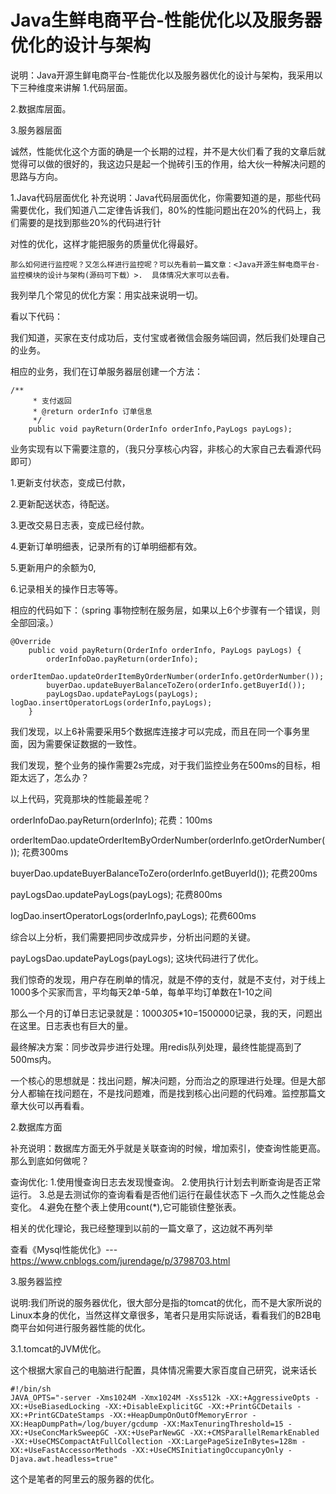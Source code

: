 # Java生鲜电商平台-性能优化以及服务器优化的设计与架构

说明：Java开源生鲜电商平台-性能优化以及服务器优化的设计与架构，我采用以下三种维度来讲解
1.代码层面。

2.数据库层面。

3.服务器层面

诚然，性能优化这个方面的确是一个长期的过程，并不是大伙们看了我的文章后就觉得可以做的很好的，我这边只是起一个抛砖引玉的作用，给大伙一种解决问题的思路与方向。

1.Java代码层面优化
补充说明：Java代码层面优化，你需要知道的是，那些代码需要优化，我们知道八二定律告诉我们，80%的性能问题出在20%的代码上，我们需要的是找到那些20%的代码进行针

对性的优化，这样才能把服务的质量优化得最好。


```
那么如何进行监控呢？又怎么样进行监控呢？可以先看前一篇文章：<Java开源生鲜电商平台-监控模块的设计与架构(源码可下载）>.  具体情况大家可以去看。
```

我列举几个常见的优化方案：用实战来说明一切。

看以下代码：

我们知道，买家在支付成功后，支付宝或者微信会服务端回调，然后我们处理自己的业务。

相应的业务，我们在订单服务器层创建一个方法：



```
/**
     * 支付返回
     * @return orderInfo 订单信息
     */
    public void payReturn(OrderInfo orderInfo,PayLogs payLogs);
```

业务实现有以下需要注意的，（我只分享核心内容，非核心的大家自己去看源代码即可）

1.更新支付状态，变成已付款，

2.更新配送状态，待配送。

3.更改交易日志表，变成已经付款。

4.更新订单明细表，记录所有的订单明细都有效。

5.更新用户的余额为0,

6.记录相关的操作日志等等。

相应的代码如下：（spring 事物控制在服务层，如果以上6个步骤有一个错误，则全部回滚。）

```
@Override
    public void payReturn(OrderInfo orderInfo, PayLogs payLogs) {
        orderInfoDao.payReturn(orderInfo);
        orderItemDao.updateOrderItemByOrderNumber(orderInfo.getOrderNumber());
        buyerDao.updateBuyerBalanceToZero(orderInfo.getBuyerId());
        payLogsDao.updatePayLogs(payLogs);        logDao.insertOperatorLogs(orderInfo,payLogs);
    }
```

我们发现，以上6补需要采用5个数据库连接才可以完成，而且在同一个事务里面，因为需要保证数据的一致性。

我们发现，整个业务的操作需要2s完成，对于我们监控业务在500ms的目标，相距太远了，怎么办？

以上代码，究竟那块的性能最差呢？

orderInfoDao.payReturn(orderInfo);      花费：100ms

orderItemDao.updateOrderItemByOrderNumber(orderInfo.getOrderNumber());  花费300ms

buyerDao.updateBuyerBalanceToZero(orderInfo.getBuyerId());   花费200ms

payLogsDao.updatePayLogs(payLogs);  花费800ms

logDao.insertOperatorLogs(orderInfo,payLogs); 花费600ms

综合以上分析，我们需要把同步改成异步，分析出问题的关键。

payLogsDao.updatePayLogs(payLogs); 这块代码进行了优化。

我们惊奇的发现，用户存在刷单的情况，就是不停的支付，就是不支付，对于线上1000多个买家而言，平均每天2单-5单，每单平均订单数在1-10之间

那么一个月的订单日志记录就是：1000*30*5*10=1500000记录，我的天，问题出在这里。日志表也有巨大的量。

最终解决方案：同步改异步进行处理。用redis队列处理，最终性能提高到了500ms内。

一个核心的思想就是：找出问题，解决问题，分而治之的原理进行处理。但是大部分人都输在找问题在，不是找问题难，而是找到核心出问题的代码难。监控那篇文章大伙可以再看看。

2.数据库方面

补充说明：数据库方面无外乎就是关联查询的时候，增加索引，使查询性能更高。那么到底如何做呢？

查询优化:
1.使用慢查询日志去发现慢查询。 
2.使用执行计划去判断查询是否正常运行。 
3.总是去测试你的查询看看是否他们运行在最佳状态下 –久而久之性能总会变化。 
4.避免在整个表上使用count(*),它可能锁住整张表。

相关的优化理论，我已经整理到以前的一篇文章了，这边就不再列举

查看《Mysql性能优化》---https://www.cnblogs.com/jurendage/p/3798703.html

3.服务器监控

说明:我们所说的服务器优化，很大部分是指的tomcat的优化，而不是大家所说的Linux本身的优化，当然这样文章很多，笔者只是用实际说话，看看我们的B2B电商平台如何进行服务器性能的优化。

3.1.tomcat的JVM优化。

这个根据大家自己的电脑进行配置，具体情况需要大家百度自己研究，说来话长



```
#!/bin/sh
JAVA_OPTS="-server -Xms1024M -Xmx1024M -Xss512k -XX:+AggressiveOpts -XX:+UseBiasedLocking -XX:+DisableExplicitGC -XX:+PrintGCDetails -XX:+PrintGCDateStamps -XX:+HeapDumpOnOutOfMemoryError -XX:HeapDumpPath=/log/buyer/gcdump -XX:MaxTenuringThreshold=15 -XX:+UseConcMarkSweepGC -XX:+UseParNewGC -XX:+CMSParallelRemarkEnabled -XX:+UseCMSCompactAtFullCollection -XX:LargePageSizeInBytes=128m -XX:+UseFastAccessorMethods -XX:+UseCMSInitiatingOccupancyOnly -Djava.awt.headless=true"
```
这个是笔者的阿里云的服务器的优化。


